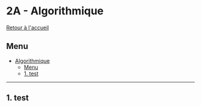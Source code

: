 # 2A - Algorithmique

[Retour à l'accueil](./../README.md)

## Menu

- [Algorithmique](#algorithmique)
  - [Menu](#menu)
  - [1. test](#1-test)

---

## 1. test